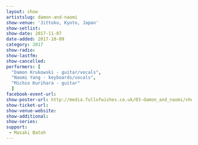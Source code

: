 ```yaml
---
layout: show
artistslug: damon-and-naomi
show-venue: 'Jittoku, Kyoto, Japan'
show-setlist:
show-date: 2017-11-07
date-added: 2017-10-09
category: 2017
show-radio: 
show-lastfm: 
show-cancelled: 
performers: [
  "Damon Krukowski - guitar/vocals",
  "Naomi Yang - keyboards/vocals",
  "Michio Kurihara - guitar"
  ]
facebook-event-url: 
show-poster-url: http://media.fullofwishes.co.uk/03-damon_and_naomi/show_assets/2017-11/2017-11-damon-and-naomi-japan.jpg
show-ticket-url: 
show-venue-website: 
show-additional:
show-series: 
support:
 - Masaki Batoh
---
```

